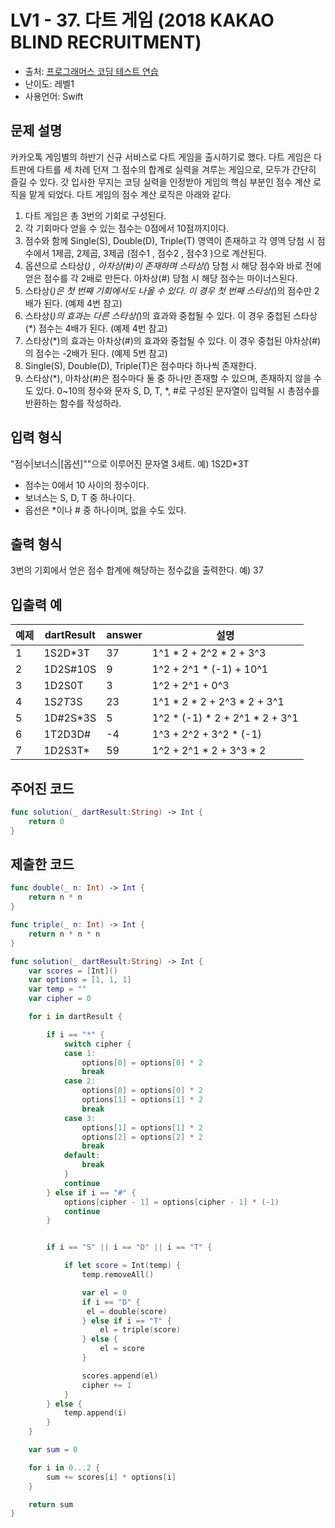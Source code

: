 # LV1 - 37. 다트 게임 (2018 KAKAO BLIND RECRUITMENT)

- 출처: [프로그래머스 코딩 테스트 연습](https://programmers.co.kr/learn/challenges)
- 난이도: 레벨1
- 사용언어: Swift



## 문제 설명  

카카오톡 게임별의 하반기 신규 서비스로 다트 게임을 출시하기로 했다. 다트 게임은 다트판에 다트를 세 차례 던져 그 점수의 합계로 실력을 겨루는 게임으로, 모두가 간단히 즐길 수 있다.
갓 입사한 무지는 코딩 실력을 인정받아 게임의 핵심 부분인 점수 계산 로직을 맡게 되었다. 다트 게임의 점수 계산 로직은 아래와 같다.

1. 다트 게임은 총 3번의 기회로 구성된다.
2. 각 기회마다 얻을 수 있는 점수는 0점에서 10점까지이다.
3. 점수와 함께 Single(S), Double(D), Triple(T) 영역이 존재하고 각 영역 당첨 시 점수에서 1제곱, 2제곱, 3제곱 (점수1 , 점수2 , 점수3 )으로 계산된다.
4. 옵션으로 스타상(*) , 아차상(#)이 존재하며 스타상(*) 당첨 시 해당 점수와 바로 전에 얻은 점수를 각 2배로 만든다. 아차상(#) 당첨 시 해당 점수는 마이너스된다.
5. 스타상(*)은 첫 번째 기회에서도 나올 수 있다. 이 경우 첫 번째 스타상(*)의 점수만 2배가 된다. (예제 4번 참고)
6. 스타상(*)의 효과는 다른 스타상(*)의 효과와 중첩될 수 있다. 이 경우 중첩된 스타상(*) 점수는 4배가 된다. (예제 4번 참고)
7. 스타상(*)의 효과는 아차상(#)의 효과와 중첩될 수 있다. 이 경우 중첩된 아차상(#)의 점수는 -2배가 된다. (예제 5번 참고)
8. Single(S), Double(D), Triple(T)은 점수마다 하나씩 존재한다.
9. 스타상(*), 아차상(#)은 점수마다 둘 중 하나만 존재할 수 있으며, 존재하지 않을 수도 있다.
0~10의 정수와 문자 S, D, T, *, #로 구성된 문자열이 입력될 시 총점수를 반환하는 함수를 작성하라.



## 입력 형식  

"점수|보너스|[옵션]""으로 이루어진 문자열 3세트.
예) 1S2D*3T

- 점수는 0에서 10 사이의 정수이다.
- 보너스는 S, D, T 중 하나이다.
- 옵선은 *이나 # 중 하나이며, 없을 수도 있다.


## 출력 형식  

3번의 기회에서 얻은 점수 합계에 해당하는 정수값을 출력한다.
예) 37


## 입출력 예  

| 예제 | dartResult | answer | 설명 |
| ---- | ---------- | ------ | ---- |
| 1    | 1S2D*3T    |	37     | 1^1 * 2        + 2^2 * 2    + 3^3        |
| 2    | 1D2S#10S   |	9      | 1^2            + 2^1 * (-1) + 10^1       |
| 3    | 1D2S0T     |	3      | 1^2            + 2^1        + 0^3        |
| 4    | 1S*2T*3S   |	23     | 1^1 * 2 * 2    + 2^3 * 2    + 3^1        |
| 5    | 1D#2S*3S   |	5      | 1^2 * (-1) * 2 + 2^1 * 2    + 3^1        |
| 6    | 1T2D3D#    |	-4     | 1^3            + 2^2        + 3^2 * (-1) |
| 7    | 1D2S3T*    |	59     | 1^2            + 2^1 * 2    + 3^3 * 2    |




## 주어진 코드  

~~~swift
func solution(_ dartResult:String) -> Int {
    return 0
}
~~~



## 제출한 코드  

~~~swift
func double(_ n: Int) -> Int {
    return n * n
}

func triple(_ n: Int) -> Int {
    return n * n * n
}

func solution(_ dartResult:String) -> Int {
    var scores = [Int]()
    var options = [1, 1, 1]
    var temp = ""
    var cipher = 0

    for i in dartResult {

        if i == "*" {
            switch cipher {
            case 1:
                options[0] = options[0] * 2
                break
            case 2:
                options[0] = options[0] * 2
                options[1] = options[1] * 2
                break
            case 3:
                options[1] = options[1] * 2
                options[2] = options[2] * 2
                break
            default:
                break
            }
            continue
        } else if i == "#" {
            options[cipher - 1] = options[cipher - 1] * (-1)
            continue
        }


        if i == "S" || i == "D" || i == "T" {

            if let score = Int(temp) {
                temp.removeAll()

                var el = 0
                if i == "D" {
                 el = double(score)
                } else if i == "T" {
                    el = triple(score)
                } else {
                    el = score
                }

                scores.append(el)
                cipher += 1
            }
        } else {
            temp.append(i)
        }
    }

    var sum = 0

    for i in 0...2 {
        sum += scores[i] * options[i]
    }

    return sum
}
~~~
